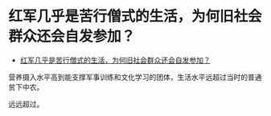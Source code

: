 # 红军几乎是苦行僧式的生活，为何旧社会群众还会自发参加？

- [红军几乎是苦行僧式的生活，为何旧社会群众还会自发参加？](https://www.zhihu.com/question/387355131/answer/1342934849)


营养摄入水平高到能支撑军事训练和文化学习的团体，生活水平远超过当时的普通贫下中农。

远远超过。
